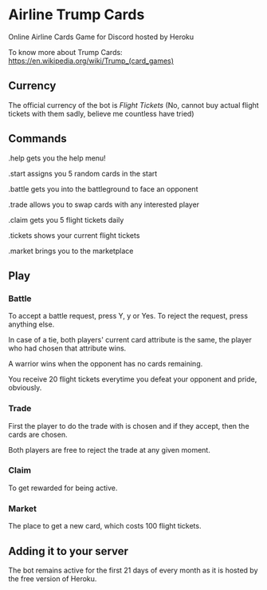 # Airline Trump Cards
Online Airline Cards Game for Discord hosted by Heroku 

To know more about Trump Cards: https://en.wikipedia.org/wiki/Trump_(card_games)

## Currency
The official currency of the bot is *Flight Tickets* (No, cannot buy actual flight tickets with them sadly, believe me countless have tried)

## Commands 
.help gets you the help menu!

.start assigns you 5 random cards in the start

.battle gets you into the battleground to face an opponent 

.trade allows you to swap cards with any interested player

.claim gets you 5 flight tickets daily

.tickets shows your current flight tickets

.market brings you to the marketplace

## Play 
### Battle
To accept a battle request, press Y, y or Yes. To reject the request, press anything else.

In case of a tie, both players' current card attribute is the same, the player who had chosen that attribute wins.

A warrior wins when the opponent has no cards remaining.

You receive 20 flight tickets everytime you defeat your opponent and pride, obviously. 

### Trade 
First the player to do the trade with is chosen and if they accept, then the cards are chosen.

Both players are free to reject the trade at any given moment.

### Claim
To get rewarded for being active.

### Market
The place to get a new card, which costs 100 flight tickets.

## Adding it to your server
The bot remains active for the first 21 days of every month as it is hosted by the free version of Heroku.





